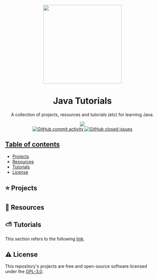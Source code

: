 <p align="center">
  <img width="auto" height="256px" src="https://user-images.githubusercontent.com/34566999/230315677-0857f317-275c-4af5-ab1e-cd09e5419d14.png">
</p>

<h1 align="center">Java Tutorials</h1>

<p align="center">
    A collection of projects, resources and tutorials (etc) for learning Java.
</p>

<p align="center">
    <a title="License GNU" href="https://github.com/enfycius/Java/blob/main/LICENSE"><img src="https://img.shields.io/badge/license-GPL v3-blue?style=flat-square"> <br>
    <img alt="GitHub commit activity" src="https://img.shields.io/github/commit-activity/m/enfycius/Java"/>
    <img alt="GitHub closed issues" src="https://img.shields.io/github/issues-closed/enfycius/Java"/>
</p>

## Table of contents

  * [Projects](#)
  * [Resources](#)
  * [Tutorials](#)
  * [License](#)

## :star: Projects

## :seedling: Resources

## :partly_sunny: Tutorials

This section refers to the following [link](https://enfycius.github.io/_enfycius/docs/category/java).

## :warning: License

This repository's projects are free and open-source software licensed under the [GPL-3.0](https://github.com/enfycius/Java/blob/master/LICENSE).
